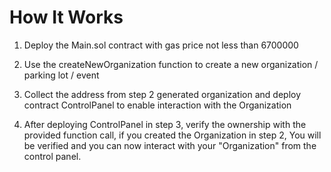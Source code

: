 # How It Works

1. Deploy the Main.sol contract with gas price not less than 6700000

2. Use the createNewOrganization function to create a new organization / parking lot / event

3. Collect the address from step 2 generated organization and deploy contract ControlPanel to enable interaction with the Organization

4. After deploying ControlPanel in step 3, verify the ownership with the provided function call, if you created the Organization in step 2, You will be verified and you can now interact with your "Organization" from the control panel.
